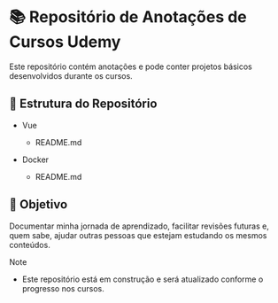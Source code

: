 # 📚 Repositório de Anotações de Cursos Udemy

Este repositório contém anotações e pode conter projetos básicos desenvolvidos durante os cursos.

## 📁 Estrutura do Repositório
- Vue
  - README.md
 
- Docker
  - README.md
 
## 🧠 Objetivo
Documentar minha jornada de aprendizado, facilitar revisões futuras e, quem sabe, ajudar outras pessoas que estejam estudando os mesmos conteúdos.

> [!NOTE]
> - Este repositório está em construção e será atualizado conforme o progresso nos cursos.
